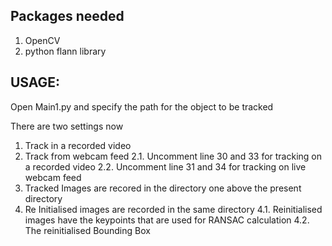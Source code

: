 Packages needed
-----------------

1. OpenCV
2. python flann library

USAGE:
-------

Open Main1.py and specify the path for the object to be tracked

There are two settings now

1. Track in a recorded video
2. Track from webcam feed
  2.1. Uncomment line 30 and 33 for tracking on a recorded video
  2.2.  Uncomment line 31 and 34 for tracking on live webcam feed
3. Tracked Images are recored in the directory one above the present directory 
4. Re Initialised images are recorded in the same directory
   4.1. Reinitialised images have the keypoints that are used for RANSAC calculation 
   4.2. The reinitialised Bounding Box